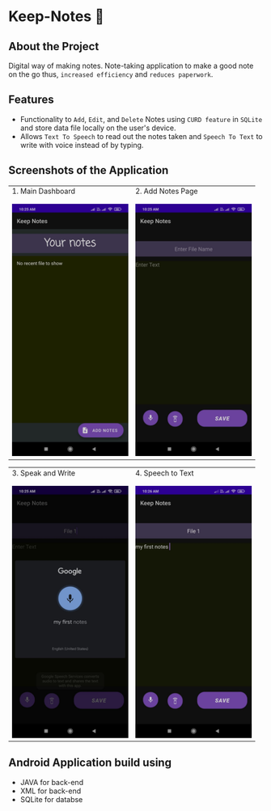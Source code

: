 # Keep-Notes 📝

## About the Project

Digital way of making notes. Note-taking application to make a good note on the go thus, `increased efficiency` and `reduces paperwork`. 

## Features

- Functionality to `Add`, `Edit`, and `Delete` Notes using `CURD feature` in `SQLite` and store data file locally on the user's device.
- Allows `Text To Speech` to read out the notes taken and `Speech To Text` to write with voice instead of by typing.

## Screenshots of the Application

<table>
        <tr> 
         <td>1. Main Dashboard </br></br> <img src = "screenshots/Main dashboad page.jpeg"  width="230"></td>
         <td>2. Add Notes Page </br></br><img src = "screenshots/Add notes page.jpeg"  width="230"></td>
        </tr>
 </table>

<table>
        <tr> 
         <td>3. Speak and Write </br></br> <img src = "screenshots/Speak and write.jpeg"  width="230"></td>
         <td>4. Speech to Text </br></br><img src = "screenshots/speech to text.jpeg"  width="230"></td>
        </tr>
 </table>
 
## Android Application build using 
- JAVA for back-end
- XML for back-end
- SQLite for databse




